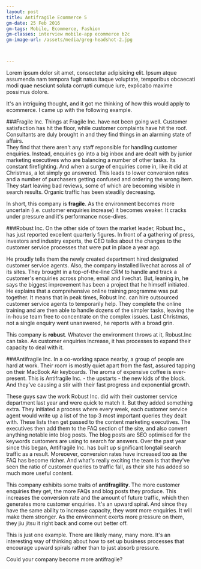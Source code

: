 ```yaml
---
layout: post
title: Antifragile Ecommerce 5
gm-date: 25 Feb 2016
gm-tags: Mobile, Ecommerce, Fashion
gm-classes: interview mobile-app ecommerce b2c
gm-image-url: /assets/media/greg-headshot-2.jpg



---
```


Lorem ipsum dolor sit amet, consectetur adipisicing elit. Ipsum atque assumenda nam tempora fugit natus itaque voluptate, temporibus obcaecati modi quae nesciunt soluta corrupti cumque iure, explicabo maxime possimus dolore.

It's an intriguing thought, and it got me thinking of how this would apply to ecommerce. I came up with the following example. 

###Fragile Inc.
Things at Fragile Inc. have not been going well. Customer satisfaction has hit the floor, while customer complaints have hit the roof. Consultants are duly brought in and they find things in an alarming state of affairs. <br>
They find that there aren't any staff reponsible for handling customer enquiries. Instead, enquiries go into a big inbox and are dealt with by junior marketing executives who are balancing a number of other tasks. Its constant firefighting. And when a surge of enquiries come in, like it did at Christmas, a lot simply go answered. This leads to lower conversion rates and a number of purchasers getting confused and ordering the wrong item. They start leaving bad reviews, some of which are becoming visible in search results.  Organic traffic has been steadily decreasing. 

In short, this company is **fragile**.  As the environment becomes more uncertain (i.e. customer enquiries increase) it becomes weaker.  It cracks under pressure and it's performance nose-dives. 

###Robust Inc.
On the other side of town the market leader, Robust Inc., has just reported excellent quarterly figures. In front of a gathering of press, investors and industry experts, the CEO talks about the changes to the customer service processes that were put in place a year ago. 

He proudly tells them the newly created department hired designated customer service agents. Also, the company installed livechat across all of its sites. They brought in a top-of-the-line CRM to handle and track a customer's enquiries across phone, email and livechat. But, leaning in, he says the biggest improvement has been a project that he himself initiated. He explains that a comprehensive online training programme was put together. It means that in peak times, Robust Inc. can hire outsourced customer service agents to temporarily help. They complete the online training and are then able to handle dozens of the simpler tasks, leaving the in-house team free to concentrate on the complex issues.  Last Christmas, not a single enquiry went unanswered, he reports with a broad grin. 

This company is **robust**. Whatever the environment throws at it, Robust.Inc can take. As customer enquiries increase, it has processes to expand their capacity to deal with it.

###Antifragile Inc.
In a co-working space nearby, a group of people are hard at work. Their room is mostly quiet apart from the fast, assured tapping on their MacBook Air keyboards. The aroma of expensive coffee is ever-present. This is Antifragile Inc. - the upstarts - the new kids of the block.  And they've causing a stir with their fast progress and exponential growth. 

These guys saw the work Robust Inc. did with their customer service department last year and were quick to match it. But they added something extra. They initiated a process where every week, each customer service agent would write up a list of the top 3 most important queries they dealt with. These lists then get passed to the content marketing executives. The executives then add them to the FAQ section of the site, and also convert anything notable into blog posts.  The blog posts are SEO optimised for the keywords customers are using to search for answers. Over the past year since this began, Antifragile Inc. has built up significant longtail search traffic as a result. Moreoever, conversion rates have increased too as the FAQ has become richer. And what's really exciting the team is that they've seen the ratio of customer queries to traffic fall, as their site has added so much more useful content. 

This company exhibits some traits of **antifragility**. The more customer enquiries they get, the more FAQs and blog posts they produce. This increases the conversion rate and the amount of future traffic, which then generates more customer enquiries. It's an upward spiral. And since they have the same ability to increase capacity, they *want* more enquiries. It will make them stronger. As the environment exerts more pressure on them, they jiu jitsu it right back and come out better off. 

This is just one example. There are likely many, many more. It's an interesting way of thinking about how to set up business processes that encourage upward spirals rather than to just absorb pressure.  

Could your company become more antifragile? 




